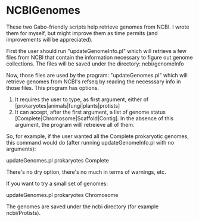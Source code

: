 # NCBIGenomes
These two Gabo-friendly scripts help retrieve genomes from NCBI. I wrote them for myself, but might improve them as time permits (and improvements will be appreciated).

First the user should run "updateGenomeInfo.pl" which will retrieve a few files from NCBI that contain the information necessary to figure out genome collections. The files will be saved under the directory:
ncbi/genomeInfo

Now, those files are used by the program: "updateGenomes.pl" which will retrieve genomes from NCBI's refseq by reading the necesssary info in those files. This program has options.

1. It requires the user to type, as first argument, either of [prokaryotes|animals|fungi|plants|protists]
2. It can accept, after the first argument, a list of genome status [Complete|Chromosome|Scaffold|Contig]. In the absence of this argument, the program willl retreieve all of them.

So, for example, if the user wanted all the Complete prokaryotic genomes, this command would do (after running updateGenomeInfo.pl with no arguments):

updateGenomes.pl prokaryotes Complete

There's no dry option, there's no much in terms of warnings, etc.

If you want to try a small set of genomes:

updateGenomes.pl prokaryotes Chromosome

The genomes are saved under the ncbi directory (for example ncbi/Protists).
